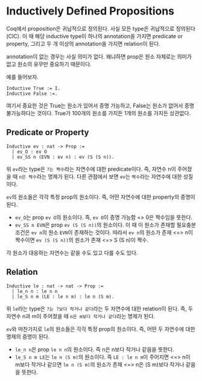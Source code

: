 # Inductively Defined Propositions

Coq에서 proposition은 귀납적으로 정의된다.
사실 모든 type은 귀납적으로 정의된다 (CIC).
이 때 해당 inductive type이 하나의 annotation을 가지면 predicate or property,
그리고 두 개 이상의 annotation을 가지면 relation이 된다.

annotation이 없는 경우는 사실 의미가 없다.
왜냐하면 prop은 원소 자체로는 의미가 없고 원소의 유무만 중요하기 때문이다.

예를 들어보자.

```coq
Inductive True := I.
Inductive False :=.
```

여기서 중요한 것은 True는 원소가 있어서 증명 가능하고, False는 원소가 없어서 증명 불가능하다는 것이다.
True가 100개의 원소를 가지든 1개의 원소를 가지든 상관없다.

## Predicate or Property

```coq
Inductive ev : nat -> Prop :=
  | ev_O : ev O
  | ev_SS n (EVN : ev n) : ev (S (S n)).
```

위 `ev`라는 type은 `?는 짝수`라는 자연수에 대한 predicate이다.
즉, 자연수 n이 주어졌을 때 `n은 짝수`라는 명제가 된다.
다른 관점에서 보면 `ev`는 `짝수`라는 자연수에 대한 성질이다.

`ev`의 원소들은 각각 특정 prop의 원소이다.
즉, 어떤 자연수에 대한 property의 증명이 된다.

* `ev_O`는 prop `ev O`의 원소이다. 즉, `ev O`이 증명 가능함 => 0은 짝수임을 뜻한다.
* `ev_SS n EVN`은 prop `ev (S (S n))`의 원소이다.
이 때 이 원소가 존재할 필요충분조건은 `ev n`의 원소 `EVN`이 존재하는 것이다.
따라서 `ev n`의 원소가 존재 <=> n이 짝수이면
`ev (S (S n))`의 원소가 존재 <=> S (S n)이 짝수.

각 원소가 대응하는 자연수는 같을 수도 있고 다를 수도 있다.

## Relation

```coq
Inductive le : nat -> nat -> Prop :=
  | le_n n : le n n
  | le_S n m (LE : le n m) : le n (S m).
```

위 `le`라는 type은 `?는 ?보다 작거나 같다`라는 두 자연수에 대한 relation이 된다.
즉, 두 자연수 n과 m이 주어졌을 때 `n은 m보다 작거나 같다`라는 명제가 된다.

`ev`와 마찬가지로 `le`의 원소들은 각각 특정 prop의 원소이다.
즉, 어떤 두 자연수에 대한 명제의 증명이 된다.

* `le_n n`은 prop `le n n`의 원소이다. 즉 n은 n보다 작거나 같음을 뜻한다.
* `le_S n m LE`는 `le n (S m)`의 원소이다.
즉 `LE : le n m`이 주어지면 <=> n이 m보다 작거나 같으면
`le n (S m)`의 원소가 존재 <=> n은 (S m)보다 작거나 같음을 뜻한다.
